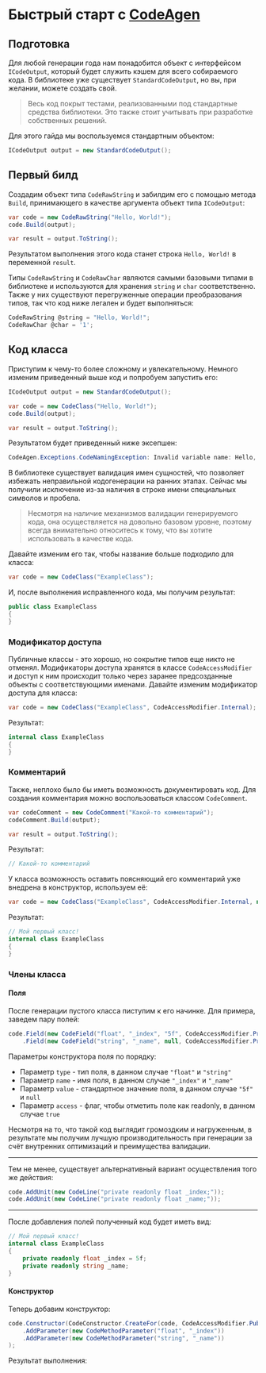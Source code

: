 # Быстрый старт с <u>CodeAgen</u>

## Подготовка
Для любой генерации года нам понадобится объект с интерфейсом ```ICodeOutput```, который будет служить кэшем для всего собираемого кода. В библиотеке уже существует ```StandardCodeOutput```, но вы, при желании, можете создать свой. <p>
> Весь код покрыт тестами, реализованными под стандартные средства библиотеки. Это также стоит учитывать при разработке собственных решений.

Для этого гайда мы воспользуемся стандартным объектом:
```c#
ICodeOutput output = new StandardCodeOutput();
```
## Первый билд
Создадим объект типа ```CodeRawString``` и забилдим его с помощью метода ```Build```, принимающего в качестве аргумента объект типа ```ICodeOutput```:
```c#
var code = new CodeRawString("Hello, World!");
code.Build(output);

var result = output.ToString();
```
Результатом выполнения этого кода станет строка ```Hello, World!``` в переменной ```result```.<p>
Типы ```CodeRawString``` и ```CodeRawChar``` являются самыми базовыми типами в библиотеке и используются для хранения ```string``` и ```char``` соответственно. Также у них существуют перегруженные операции преобразования типов, так что код ниже легален и будет выполняться:
```c#
CodeRawString @string = "Hello, World!";
CodeRawChar @char = '1';
```
## Код класса
Приступим к чему-то более сложному и увлекательному. Немного изменим приведенный выше код и попробуем запустить его:
```c#
ICodeOutput output = new StandardCodeOutput();

var code = new CodeClass("Hello, World!");
code.Build(output);

var result = output.ToString();
```
Результатом будет приведенный ниже эксепшен:
```c#
CodeAgen.Exceptions.CodeNamingException: Invalid variable name: Hello, World!
```
В библиотеке существует валидация имен сущностей, что позволяет избежать неправильной кодогенерации на ранних этапах. Сейчас мы получили исключение из-за наличия в строке имени специальных символов и пробела. 

>Несмотря на наличие механизмов валидации генерируемого кода, она осуществляется на довольно базовом уровне, поэтому всегда внимательно относитесь к тому, что вы хотите использовать в качестве кода.

Давайте изменим его так, чтобы название больше подходило для класса:
```c#
var code = new CodeClass("ExampleClass");
```
И, после выполнения исправленного кода, мы получим результат:
```c#
public class ExampleClass
{
}
```
### Модификатор доступа
Публичные классы - это хорошо, но сокрытие типов еще никто не отменял. Модификаторы доступа хранятся в классe ```CodeAccessModifier``` и доступ к ним происходит только через заранее предсозданные объекты с соответствующими именами. Давайте изменим модификатор доступа для класса:

```c#
var code = new CodeClass("ExampleClass", CodeAccessModifier.Internal);
```
Результат:
```c#
internal class ExampleClass
{
}
```
### Комментарий
Также, неплохо было бы иметь возможность документировать код. Для создания комментария можно воспользоваться классом ```CodeComment```.
```c#
var codeComment = new CodeComment("Какой-то комментарий");
codeComment.Build(output);

var result = output.ToString();
```
Результат:
```c#
// Какой-то комментарий
```

У класса возможность оставить поясняющий его комментарий уже внедрена в конструктор, используем её:
```c#
var code = new CodeClass("ExampleClass", CodeAccessModifier.Internal, new CodeComment("Мой первый класс!"));
```
Результат:
```c#
// Мой первый класс!
internal class ExampleClass
{
}
```
### Члены класса

#### Поля

После генерации пустого класса пиступим к его начинке. Для примера, заведем пару полей:
```c#
code.Field(new CodeField("float", "_index", "5f", CodeAccessModifier.Private, true))
    .Field(new CodeField("string", "_name", null, CodeAccessModifier.Private, true));
```

Параметры конструктора поля по порядку:

* Параметр ```type``` - тип поля, в данном случае ```"float"``` и `"string"`
* Параметр ```name``` - имя поля, в данном случае ```"_index"``` и `"_name"`
* Параметр ```value``` - стандартное значение поля, в данном случае ```"5f"``` и `null`
* Параметр ```access``` - флаг, чтобы отметить поле как readonly, в данном случае `true`

Несмотря на то, что такой код выглядит громоздким и нагруженным, в результате мы получим лучшую производительность при генерации за счёт внутренних оптимизаций и преимущества валидации.

---
Тем не менее, существует альтернативный вариант осуществления того же действия:
```c#
code.AddUnit(new CodeLine("private readonly float _index;"));
code.AddUnit(new CodeLine("private readonly float _name;"));
```

---
После добавления полей полученный код будет иметь вид:

```c#
// Мой первый класс!
internal class ExampleClass
{
	private readonly float _index = 5f;
	private readonly string _name;
}
```
#### Конструктор

Теперь добавим конструктор:

```c#
code.Constructor(CodeConstructor.CreateFor(code, CodeAccessModifier.Public)
    .AddParameter(new CodeMethodParameter("float", "_index"))
    .AddParameter(new CodeMethodParameter("string", "_name"))
);
```

Результат выполнения:

```c#

```